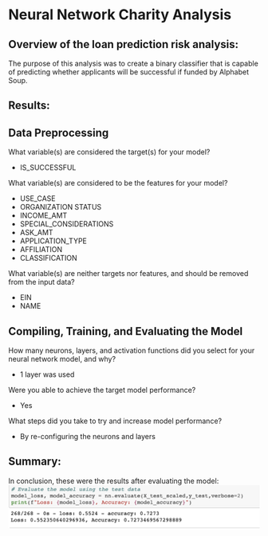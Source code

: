# Neural Network Charity Analysis
## Overview of the loan prediction risk analysis:
The purpose of this analysis was to create a binary classifier that is capable of predicting whether applicants will be successful if funded by Alphabet Soup.

## Results:
## Data Preprocessing
What variable(s) are considered the target(s) for your model?
* IS_SUCCESSFUL

What variable(s) are considered to be the features for your model?
* USE_CASE
* ORGANIZATION STATUS
* INCOME_AMT
* SPECIAL_CONSIDERATIONS
* ASK_AMT
* APPLICATION_TYPE
* AFFILIATION
* CLASSIFICATION


What variable(s) are neither targets nor features, and should be removed from the input data?
* EIN
* NAME

## Compiling, Training, and Evaluating the Model

How many neurons, layers, and activation functions did you select for your neural network model, and why?
* 1 layer was used

Were you able to achieve the target model performance?

* Yes

What steps did you take to try and increase model performance?

* By re-configuring the neurons and layers

## Summary:
In conclusion, these were the results after evaluating the model:
![](resources/results.png)

